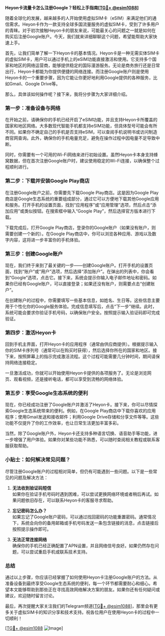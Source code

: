**Heyon卡流量卡怎么注册Google？轻松上手指南[[TG💪+ @esim1088](https://t.me/s/esim1088)]**

随着全球化的发展，越来越多的人开始使用虚拟SIM卡（eSIM）来满足他们的通信需求。Heyon卡作为一款支持全球多国流量服务的虚拟SIM卡，受到了许多用户的青睐。对于初次接触Heyon卡的朋友来说，可能最关心的问题之一就是如何在购买后注册Google账户。今天，我们就来详细聊聊这个问题，希望能帮助大家快速上手。

首先，让我们简单了解一下Heyon卡的基本情况。Heyon卡是一种无需实体SIM卡的虚拟SIM卡，用户可以通过手机上的eSIM功能直接激活和使用。它支持多个国家和地区的网络运营商，能够提供稳定的国际漫游服务。无论是商务旅行还是日常出行，Heyon卡都能为你提供便捷的网络连接。而注册Google账户则是使用Heyon卡的一个重要步骤，因为它能让你更好地利用Google提供的各种服务，比如Gmail、Google Drive等。

那么，具体该如何操作呢？接下来，我将分步骤为大家详细介绍。

### 第一步：准备设备与网络

在开始之前，请确保你的手机已经开启了eSIM功能，并且支持Heyon卡所覆盖的国家和地区网络。大多数现代智能手机都支持eSIM功能，但具体型号可能会有所不同。如果你不确定自己的手机是否支持eSIM，可以查阅手机说明书或访问制造商官网查询。此外，确保你的手机电量充足，避免在操作过程中因电量不足导致中断。

同时，你需要有一个可用的Wi-Fi网络来进行初始设置。虽然Heyon卡本身支持蜂窝数据，但在首次注册Google账户时，建议使用稳定的Wi-Fi连接，以确保整个过程顺利进行。

### 第二步：下载并安装Google Play商店

在注册Google账户之前，你需要先下载Google Play商店。这是因为Google Play商店是Google生态系统的重要组成部分，通过它可以方便地下载其他Google应用和服务。打开手机的设置页面，找到“应用程序”或“应用管理”选项，然后点击“添加应用”或类似按钮。在搜索框中输入“Google Play”，然后选择官方版本进行下载。

下载完成后，打开Google Play商店，登录你的Google账户（如果没有账户，则需要创建一个新的）。在Google Play商店中，你可以浏览各种应用、游戏以及数字内容，这将进一步丰富你的手机体验。

### 第三步：创建Google账户

现在，我们终于来到了最关键的一步——创建Google账户。打开手机的设置页面，找到“账户”或“用户”选项，然后选择“添加账户”。在弹出的列表中，你会看到“Google”选项，点击它。接下来，系统会提示你输入电子邮件地址和密码。如果你已经有Google账户，可以直接登录；如果还没有账户，则需要点击“创建账户”。

在创建账户的过程中，你需要填写一些基本信息，如姓名、生日等。这些信息主要用于个性化你的Google服务体验。完成信息填写后，点击“下一步”继续。此时，系统可能会要求你验证手机号码，以确保账户安全。按照提示输入验证码即可完成验证。

### 第四步：激活Heyon卡

回到手机主界面，打开Heyon卡的应用程序（通常由供应商提供）。根据提示输入你的SIM卡序列号（通常可以在购买时获得），然后选择你所在的国家和地区。接下来，按照屏幕上的指示完成激活流程。这个过程可能需要几分钟时间，期间请保持网络连接稳定。

一旦激活成功，你就可以开始使用Heyon卡提供的各项服务了。无论是浏览网页、观看视频，还是接听电话，都可以享受到流畅的网络体验。

### 第五步：享受Google生态系统的便利

现在，你已经成功注册了Google账户并激活了Heyon卡。接下来，你可以尽情探索Google生态系统带来的便利。例如，在Google Play商店中下载你喜欢的应用程序；使用Gmail发送和接收邮件；利用Google Drive存储和分享文件等等。这些功能不仅提升了你的工作效率，也让日常生活更加丰富多彩。

当然，除了Google账户外，Heyon卡还支持多种语言切换、语音助手等功能，进一步增强了用户体验。如果你对某些功能不熟悉，可以随时查阅相关教程或联系客服获取帮助。

### 小贴士：如何解决常见问题？

尽管注册Google账户的过程相对简单，但仍有可能遇到一些问题。以下是一些常见的问题及解决方法：

1. **无法收到验证码短信**  
   如果你在验证手机号码时遇到困难，可以尝试更换网络环境或者稍后再试。如果问题依旧存在，可以联系Heyon卡的客服寻求帮助。

2. **忘记密码怎么办？**  
   如果忘记了Google账户密码，可以通过找回密码的功能重置密码。通常情况下，系统会向你的备用邮箱或手机号码发送一条包含链接的消息，点击链接后按照提示操作即可。

3. **无法正常连接网络**  
   确保你的手机已经正确配置了APN设置，并且网络信号良好。如果仍然存在问题，可以尝试重启手机或联系技术支持。

### 总结

通过以上步骤，你应该已经掌握了如何使用Heyon卡注册Google账户的方法。从准备设备到最终享受Google生态系统的便利，每一个环节都需要耐心和细心。希望本文能够帮助到那些正在寻找高效网络解决方案的朋友。如果你还有任何疑问或建议，欢迎随时留言讨论。

最后，再次提醒大家关注我们的Telegram频道[[TG💪+ @esim1088](https://t.me/s/esim1088)]，那里会有更多关于虚拟SIM卡的知识分享和技术支持。祝各位用户在使用Heyon卡的过程中一切顺利！

[[TG💪+ @esim1088](https://t.me/s/esim1088) ![Image](https://i.postimg.cc/4NQfJmqS/Snipaste-2025-05-13-00-14-12.png)]